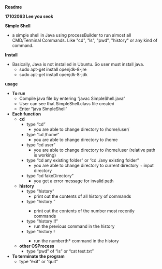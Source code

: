 ﻿**Readme**

**17102063 Lee you seok**

**Simple Shell**

- a simple shell in Java using processBuilder to run almost all CMD/Terminal Commands. Like "cd", "ls", "pwd", "history" or any kind of command.

**Install**

- Basically, Java is not installed in Ubuntu. So user must install java.
  - sudo apt-get install openjdk-8-jre
  - sudo apt-get install openjdk-8-jdk

**usage**

- **To run**
  - Compile java file by entering “javac SimpleShell.java”
  - User can see that SimpleShell.class file created
  - Enter “java SimpleShell”
- **Each function**
  - **cd**
    - type “cd”
      - you are able to change directory to /home/user/
    - type “cd /home” 
      - you are able to change directory to /home
    - type “cd user”
      - you are able to change directory to /home/user (relative path is working)
    - type “cd any existing folder” or “cd ./any existing folder”
      - you are able to change directory to current directory + input directory
    - type “cd fakeDirectory”
      - you get a error message for invalid path
  - **history**
    - type “history”
      - print out the contents of all history of commands
    - type “history <number>”
      - print out the contents of the number most recently commands
    - type “history !!”
      - run the previous command in the history
    - type “history !<number>
      - run the numberth* command in the history
  - **other OSProcess**
    - type “pwd” of “ls” or “cat test.txt”
- **To terminate the program**
  - type “exit” or “quit”
